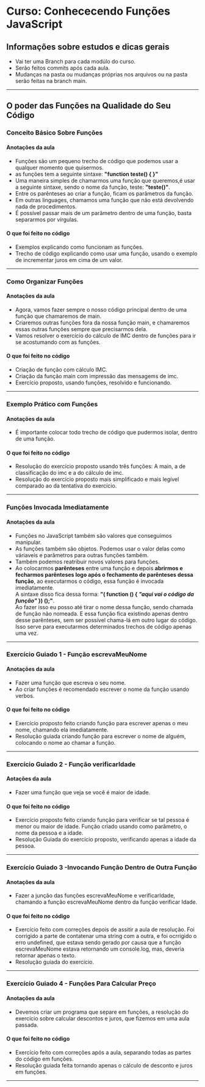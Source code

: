 # Curso: Conhececendo Funções JavaScript 
## Informações sobre estudos e dicas gerais  
-  Vai ter uma Branch para cada modúlo do curso.  
-  Serão feitos commits após cada aula.
-  Mudanças na pasta ou mudanças próprias nos arquivos ou na pasta serão feitas na branch main.  
<hr>

## O poder das Funções na Qualidade do Seu Código  
### Conceito Básico Sobre Funções  
#### Anotações da aula
-  Funções são um pequeno trecho de código que podemos usar a qualquer momento que quisermos.  
-  as funções tem a seguinte sintaxe: **"function teste() {  }"**
-  Uma maneira simples de chamarmos uma função que queremos,é usar a seguinte sintaxe, sendo o nome da função, teste: **"teste()"**.  
-  Entre os parênteses ao criar a função, ficam os parâmetros da função.  
-  Em outras linguages, chamamos uma função que não está devolvendo nada de procedimentos.  
-  É possível passar mais de um parâmetro dentro de uma função, basta separarmos por vírgulas.  
#### O que foi feito no código  
-  Exemplos explicando como funcionam as funções.
-  Trecho de código explicando como usar uma função, usando o exemplo de incrementar juros em cima de um valor.  
<hr>

### Como Organizar Funções  
#### Anotações da aula  
-  Agora, vamos fazer sempre o nosso código principal dentro de uma função que chamaremos de main.  
-  Criaremos outras funções fora da nossa função main, e chamaremos essas outras funções sempre que precisarmos dela.  
-  Vamos resolver o exercício do cálculo de IMC dentro de funções para ir se acostumando com as funções.  
#### O que foi feito no código  
-  Criação de função com cálculo IMC.
-  Criação da função main com impressão das mensagems de imc.  
-  Exercício proposto, usando funções, resolvido e funcionando.  
<hr>  

### Exemplo Prático com Funções  
#### Anotações da aula  
-  É importante colocar todo trecho de código que pudermos isolar, dentro de uma função.  
#### O que foi feito no código  
-  Resolução do exercício proposto usando três funções: A main, a de classificação do imc e a do cálculo de imc.
-  Resolução do exercício proposto mais simplificado e mais legível comparado ao da tentativa do exercício.  
<hr>

### Funções Invocada Imediatamente  
#### Anotações da aula  
-  Funções no JavaScript também são valores que conseguimos manipular.  
-  As funções também são objetos. Podemos usar o valor delas como váriaveis e parâmetros para outras funções também.  
-  Também podemos reatribuir novos valores para funções.  
-  Ao colocarmos **parênteses** entre uma função e depois **abrirmos e fecharmos parênteses logo após o fechamento de parênteses dessa função**, ao executarmos o código, essa função é invocada imediatamente.  
A sintaxe disso fica dessa forma: **"( function () { *"aqui vai o código da função"* }) ();"**.  
Ao fazer isso eu posso até tirar o nome dessa função, sendo chamada de função não nomeada. E essa função fica existindo apenas dentro desse parênteses, sem ser possível chama-lá em outro lugar do código.  
Isso serve para executarmos determinados trechos de código apenas uma vez.  
<hr>  

### Exercício Guiado 1 - Função escrevaMeuNome  
#### Anotações da aula  
-  Fazer uma função que escreva o seu nome.  
-  Ao criar funções é recomendado escrever o nome da função usando verbos.  
#### O que foi feito no código  
-  Exercício proposto feito criando função para escrever apenas o meu nome, chamando ela imediatamente.  
-  Resolução guiada criando função para escrever o nome de alguém, colocando o nome ao chamar a função.  
<hr>

### Exercício Guiado 2 - Função verificarIdade  
#### Aotações da aula  
-  Fazer uma função que veja se você é maior de idade.  
#### O que foi feito no código  
-  Exercício proposto feito criando função para verificar se tal pessoa é menor ou maior de idade. Função criado usando como parâmetro, o nome da pessoa e a idade.  
-  Resolução Guiada do exercício proposto, verificando apenas a idade da pessoa.  
<hr>  

### Exercício Guiado 3 -Invocando Função Dentro de Outra Função  
#### Anotações da aula  
-  Fazer a junção das funções escrevaMeuNome e verificarIdade, chamando a função escrevaMeuNome dentro da função verificar Idade.  
#### O que foi feito no código  
-  Exercício feito com correções depois de assitir a aula de resolução. Foi corrigido a parte de contatenar uma string com a outra, e foi ocrrigido o erro undefined, que estava sendo gerado por causa que a função escrevaMeuNome estava retornando um console.log, mas, deveria retornar apenas o texto.  
-  Resolução guiada do exercício.  
<hr>  

### Exercício Guiado 4 - Funções Para Calcular Preço  
#### Anotações da aula  
-  Devemos criar um programa que separe em funções, a resolução do exercício sobre calcular descontos e juros, que fizemos em uma aula passada.  
#### O que foi feito no código  
-  Exercício feito com correções após a aula, separando todas as partes do código em funções.  
-  Resolução guiada feita tornando apenas o cálculo de desconto e juros em funções.  
<hr>